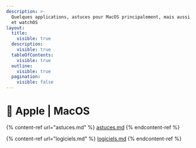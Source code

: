 ```yaml
---
description: >-
  Quelques applications, astuces pour MacOS principalement, mais aussi iOS, tvOS
  et watchOS
layout:
  title:
    visible: true
  description:
    visible: true
  tableOfContents:
    visible: true
  outline:
    visible: true
  pagination:
    visible: false
---
```


# 🍏 Apple | MacOS

{% content-ref url="astuces.md" %}
[astuces.md](astuces.md)
{% endcontent-ref %}

{% content-ref url="logiciels.md" %}
[logiciels.md](logiciels.md)
{% endcontent-ref %}

